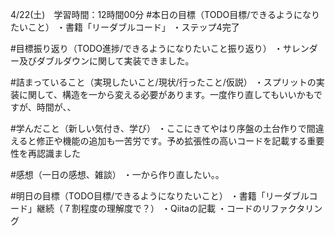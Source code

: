 4/22(土)　学習時間：12時間00分
#本日の目標（TODO目標/できるようになりたいこと）
・書籍「リーダブルコード」
・ステップ4完了

#目標振り返り（TODO進捗/できるようになりたいこと振り返り）
・サレンダー及びダブルダウンに関して実装できました。

#詰まっていること（実現したいこと/現状/行ったこと/仮説）
・スプリットの実装に関して、構造を一から変える必要があります。一度作り直してもいいかもですが、時間が、、

#学んだこと（新しい気付き、学び）
・ここにきてやはり序盤の土台作りで間違えると修正や機能の追加も一苦労です。予め拡張性の高いコードを記載する重要性を再認識ました
 
#感想（一日の感想、雑談）
・一から作り直したい。。

#明日の目標（TODO目標/できるようになりたいこと）
・書籍「リーダブルコード」継続（７割程度の理解度で？）
・Qiitaの記載
・コードのリファクタリング
